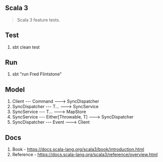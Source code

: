 Scala 3
-------
>Scala 3 feature tests.

Test
----
1. sbt clean test

Run
---
1. sbt "run Fred Flintstone"

Model
-----
1. Client --- Command ---> SyncDispatcher
2. SyncDispatcher --- T... ---> SyncService
3. SyncService --- T... ---> MapStore
4. SyncService --- Either[Throwable, T] ---> SyncDispatcher
5. SyncDispatcher --- Event ---> Client

Docs
----
1. Book - https://docs.scala-lang.org/scala3/book/introduction.html
2. Reference - https://docs.scala-lang.org/scala3/reference/overview.html